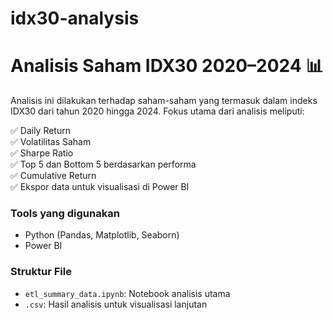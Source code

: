 # idx30-analysis
# Analisis Saham IDX30 2020–2024 📊

Analisis ini dilakukan terhadap saham-saham yang termasuk dalam indeks IDX30 dari tahun 2020 hingga 2024. Fokus utama dari analisis meliputi:

✅ Daily Return  
✅ Volatilitas Saham  
✅ Sharpe Ratio  
✅ Top 5 dan Bottom 5 berdasarkan performa  
✅ Cumulative Return  
✅ Ekspor data untuk visualisasi di Power BI

### Tools yang digunakan
- Python (Pandas, Matplotlib, Seaborn)
- Power BI

### Struktur File
- `etl_summary_data.ipynb`: Notebook analisis utama
- `.csv`: Hasil analisis untuk visualisasi lanjutan
